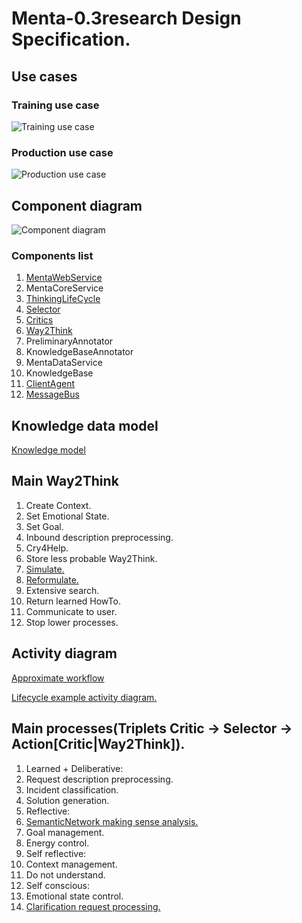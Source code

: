 # Menta-0.3research Design Specification.

## <a name="Use_cases">Use cases</a>

### Training use case
![Training use case](https://github.com/menta/menta-0.3/raw/master/doc/design-specification/uml/images/UseCaseTrain.png)

### Production use case
![Production use case](https://github.com/menta/menta-0.3/raw/master/doc/design-specification/uml/images/UseCaseProduction.png)

## <a name="Component_diagram">Component diagram</a>

![Component diagram](https://github.com/menta/menta-0.3/raw/master/doc/design-specification/uml/images/Component.png)

### Components list

1. [MentaWebService](menta-web-service.md)
1. MentaCoreService
 2. [ThinkingLifeCycle](thinking-life-cycle.md)
 2. [Selector](selector.md)
 2. [Critics](critics.md)
 2. [Way2Think](way2Think.md)
 2. PreliminaryAnnotator
 2. KnowledgeBaseAnnotator
1. MentaDataService
 2. KnowledgeBase
1. [ClientAgent](client-agent.md)
1. [MessageBus](message-bus.md)


## Knowledge data model
[Knowledge model](https://github.com/menta/menta-0.3/blob/master/doc/design-specification/knowledge.md)

## Main Way2Think

 1. Create Context.
 1. Set Emotional State.
 1. Set Goal.
 1. Inbound description preprocessing.
 1. Cry4Help.
 1. Store less probable Way2Think.
 1. [Simulate.](simulation-way2Think.md)
 1. [Reformulate.](reformulate-way2Think.md)
 1. Extensive search.
 1. Return learned HowTo.
 1. Communicate to user.
 1. Stop lower processes.

## <a name="Activity_diagram">Activity diagram</a>

[Approximate workflow](https://github.com/menta/menta-0.3/blob/master/doc/informal/perceiving-modelling.md#Approximate_workflow)

[Lifecycle example activity diagram.](https://github.com/menta/menta-0.3/blob/master/doc/design-specification/lifecycle-activity.md)

## Main processes(Triplets Critic -> Selector -> Action[Critic|Way2Think]).

 1. Learned + Deliberative:
   2. Request description preprocessing.
   2. Incident classification.
   2. Solution generation.
 1. Reflective:
   2. [SemanticNetwork making sense analysis.](making-sense-analysis.md)
   2. Goal management.
   2. Energy control.
 1. Self reflective:
   2. Context management.
   2. Do not understand.
 1. Self conscious:
   2. Emotional state control.
 1. [Clarification request processing.](clarification-request-processing.md)

